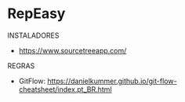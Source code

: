 # RepEasy

INSTALADORES
  * https://www.sourcetreeapp.com/

REGRAS

* GitFlow: https://danielkummer.github.io/git-flow-cheatsheet/index.pt_BR.html
